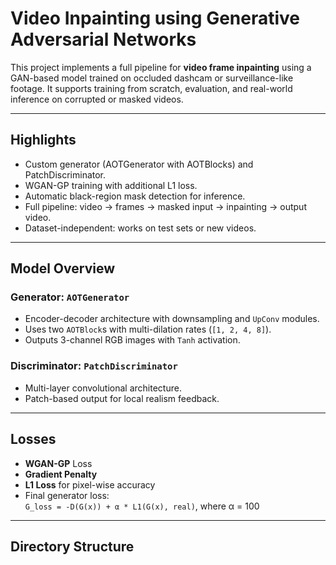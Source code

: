 # Video Inpainting using Generative Adversarial Networks

This project implements a full pipeline for **video frame inpainting** using a GAN-based model trained on occluded dashcam or surveillance-like footage. It supports training from scratch, evaluation, and real-world inference on corrupted or masked videos.

---

## Highlights

- Custom generator (AOTGenerator with AOTBlocks) and PatchDiscriminator.
- WGAN-GP training with additional L1 loss.
- Automatic black-region mask detection for inference.
- Full pipeline: video → frames → masked input → inpainting → output video.
- Dataset-independent: works on test sets or new videos.

---

## Model Overview

### Generator: `AOTGenerator`

- Encoder-decoder architecture with downsampling and `UpConv` modules.
- Uses two `AOTBlock`s with multi-dilation rates (`[1, 2, 4, 8]`).
- Outputs 3-channel RGB images with `Tanh` activation.

### Discriminator: `PatchDiscriminator`

- Multi-layer convolutional architecture.
- Patch-based output for local realism feedback.

---

## Losses

- **WGAN-GP** Loss
- **Gradient Penalty**
- **L1 Loss** for pixel-wise accuracy
- Final generator loss:  
  `G_loss = -D(G(x)) + α * L1(G(x), real)`, where α = 100

---

## Directory Structure

